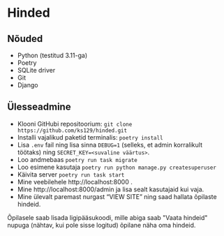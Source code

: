 # Hinded

## Nõuded
- Python (testitud 3.11-ga)
- Poetry
- SQLite driver
- Git
- Django

## Ülesseadmine
- Klooni GitHubi repositoorium: `git clone https://github.com/ks129/hinded.git`
- Installi vajalikud paketid terminalis: `poetry install`
- Lisa `.env` fail ning lisa sinna `DEBUG=1` (selleks, et admin korralikult töötaks) ning `SECRET_KEY=<suvaline väärtus>`.
- Loo andmebaas `poetry run task migrate`
- Loo esimene kasutaja `poetry run python manage.py createsuperuser`
- Käivita server `poetry run task start`
- Mine veebilehele http://localhost:8000 .
- Mine http://localhost:8000/admin ja lisa sealt kasutajaid kui vaja.
- Mine ülevalt paremast nurgast “VIEW SITE” ning saad hallata õpilaste hindeid.

Õpilasele saab lisada ligipääsukoodi, mille abiga saab "Vaata hindeid" nupuga (nähtav, kui pole sisse logitud) õpilane näha oma hindeid.
